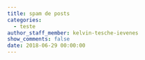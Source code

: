 ```yaml
---
title: spam de posts
categories:
  - teste
author_staff_member: kelvin-tesche-ievenes
show_comments: false
date: 2018-06-29 00:00:00
---
```

